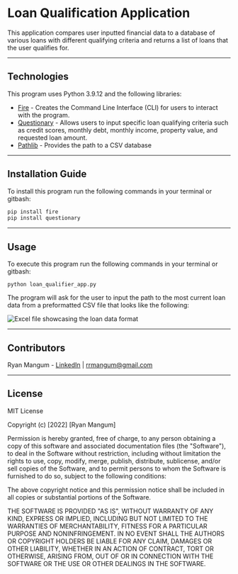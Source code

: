 # Loan Qualification Application

This application compares user inputted financial data to a database of various loans with different qualifying criteria and returns a list of loans that the user qualifies for.

---

## Technologies

This program uses Python 3.9.12 and the following libraries:
* [Fire](https://github.com/google/python-fire/blob/master/docs/guide.md) - Creates the Command Line Interface (CLI) for users to interact with the program.
* [Questionary](https://pypi.org/project/questionary/#documentation) - Allows users to input specific loan qualifying criteria such as credit scores, monthly debt, monthly income, property value, and requested loan amount.
* [Pathlib](https://docs.python.org/3/library/pathlib.html) - Provides the path to a CSV database

---

## Installation Guide

To install this program run the following commands in your terminal or gitbash:

```python
pip install fire
pip install questionary
```

---

## Usage

To execute this program run the following commands in your terminal or gitbash:

```
python loan_qualifier_app.py
```
The program will ask for the user to input the path to the most current loan data from a preformatted CSV file that looks like the following:

![Excel file showcasing the loan data format](Unsolved\images\Input_Data_Format.png)

---

## Contributors

Ryan Mangum - [LinkedIn](https://www.linkedin.com/in/ryanrmangum/) | rrmangum@gmail.com

---

## License

MIT License

Copyright (c) [2022] [Ryan Mangum]

Permission is hereby granted, free of charge, to any person obtaining a copy
of this software and associated documentation files (the "Software"), to deal
in the Software without restriction, including without limitation the rights
to use, copy, modify, merge, publish, distribute, sublicense, and/or sell
copies of the Software, and to permit persons to whom the Software is
furnished to do so, subject to the following conditions:

The above copyright notice and this permission notice shall be included in all
copies or substantial portions of the Software.

THE SOFTWARE IS PROVIDED "AS IS", WITHOUT WARRANTY OF ANY KIND, EXPRESS OR
IMPLIED, INCLUDING BUT NOT LIMITED TO THE WARRANTIES OF MERCHANTABILITY,
FITNESS FOR A PARTICULAR PURPOSE AND NONINFRINGEMENT. IN NO EVENT SHALL THE
AUTHORS OR COPYRIGHT HOLDERS BE LIABLE FOR ANY CLAIM, DAMAGES OR OTHER
LIABILITY, WHETHER IN AN ACTION OF CONTRACT, TORT OR OTHERWISE, ARISING FROM,
OUT OF OR IN CONNECTION WITH THE SOFTWARE OR THE USE OR OTHER DEALINGS IN THE
SOFTWARE.

